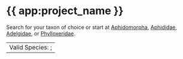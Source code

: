 # {{ app:project_name }}

<autocomplete-otu class="w-80 place-content-center" placeholder="Search by taxon name"/></autocomplete-otu>

Search for your taxon of choice or start at [Aphidomorpha]({{app:project_url}}/otu/899787/overview), [Aphididae]({{app:project_url}}/otu/899953/overview), [Adelgidae]({{app:project_url}}/otu/899910/overview), or [Phylloxeridae]({{app:project_url}}/otu/899910/overview).

<table style='border: 0'>
<tr><td colspan="6" style="text-align: center">Valid Species: <ValidSpeciesCount/>; <ProjectStats :data="['Taxon names', 'Collection objects', 'Project sources', 'Documents', 'Citations', 'Images']" class="capitalize"/></td></tr>
</table>
